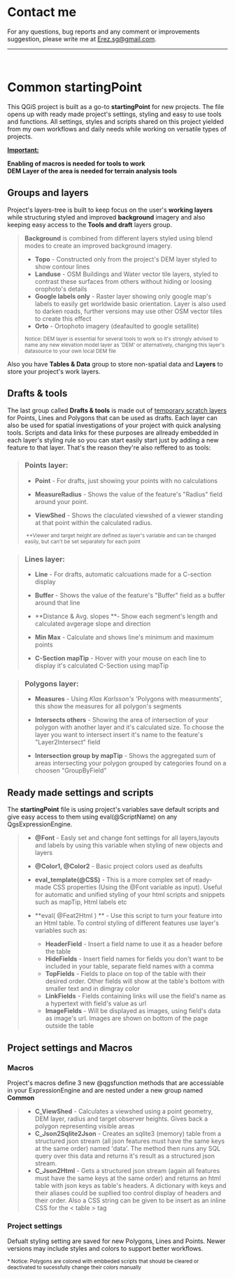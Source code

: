 # Contact me

For any questions, bug reports and any comment or improvements suggestion, please write me at
[Erez.sg@gmail.com](mailto:Erez.sg@gmail.com). 
<br>
<hr>
<br>

# Common startingPoint


This QGiS project is built as a go-to **startingPoint** for new projects. The file opens up with ready made project's settings, styling and easy to use tools and functions. All settings, styles and scripts shared on this project yielded from my own workflows and daily needs while working on versatile types of projects. 

<ins>**Important:**</ins>

**Enabling of macros is needed for tools to work** <br>
**DEM Layer of the area is needed for terrain analysis tools**

## Groups and layers

Project's layers-tree is built to keep focus on the user's **working layers** while structuring styled and improved **background** imagery and also keeping easy access to the **Tools and draft** layers group. 

> **Background** is combined from different layers styled using blend modes to create an improved background imagery.
>
> - **Topo** - Constructed only from the project's DEM layer styled to show contour lines
> - **Landuse** -  OSM Buildings and Water vector tile layers, styled to contrast these surfaces from others without hiding or loosing orophoto's details
> - **Google labels only** - Raster layer showing only google map's labels to easily get worldwide basic orientation. Layer is also used to darken roads, further versions may use other OSM vector tiles to create this effect
> - **Orto** - Ortophoto imagery (deafaulted to google setallite) 
> 
> <sub> Notice: DEM layer is essential for several tools to work so it's strongly advised to name any new elevation model layer as 'DEM' or alternatively, changing this layer's datasource to your own local DEM file</sub>

Also you have **Tables & Data** group to store non-spatial data and **Layers** to store your project's work layers.

## Drafts & tools 

The last group called **Drafts & tools** is made out of [temporary scratch layers](https://docs.qgis.org/3.34/en/docs/user_manual/managing_data_source/create_layers.html#creating-a-new-temporary-scratch-layer) for Points, Lines and Polygons that can be used as drafts. Each layer can also be used for spatial investigations of your project with quick analysing tools.
Scripts and data links for these purposes are allready embedded in each layer's styling rule so you can start easily start just by adding a new feature to that layer. That's the reason they're also reffered to as tools:

> ### Points layer:
>
> - **Point** - For drafts, just showing your points with no calculations
>
> - **MeasureRadius** - Shows the value of the feature's "Radius" field around your point.
>
> - **ViewShed** - Shows the claculated viewshed of a viewer standing at that point within the calculated radius.
>
> <sub> **Viewer and target height are defined as layer's variable and can be changed easily, but can't be set separately for each point </sub>

> ### **Lines** layer:
>
> - **Line** - For drafts, automatic calcuations made for a C-section display
>
> - **Buffer** - Shows the value of the feature's "Buffer" field as a buffer around that line
>
> - **Distance & Avg. slopes **- Show each segment's length and calculated avgerage slope and direction
>
> - **Min Max** - Calculate and shows line's minimum and maximum points
>   
> - **C-Section mapTip** - Hover with your mouse on each line to display it's calculated C-Section using mapTip 

> ### Polygons layer:
>
> - **Measures** - Using *Klas Karlsson's* 'Polygons with measurments', this show the measures for all polygon's segments 
> - **Intersects others** - Showing the area of intersection of your polygon with another layer and it's calculated size. To choose the layer you want to intersect insert it's name to the feature's "Layer2Intersect" field
>
> - **Intersection group by mapTip** - Shows the aggregated sum of areas intersecting your polygon grouped by categories found on a choosen "GroupByField"



## Ready made settings and scripts

The **startingPoint** file is using project's variables save default scripts and give easy access to them using eval(@ScriptName) on any QgsExpressionEngine.

> - **@Font** - Easly set and change font settings for all layers,layouts and labels by using this variable when styling of new objects and layers
>
> - **@Color1, @Color2** - Basic project colors used as deafults
>
> - **eval_template(@CSS)** - This is a more complex set of ready-made CSS properties (Using the @Font variable  as input). Useful for automatic and unified styling of your html scripts and snippets such as mapTip, Html labels etc
>
> - **eval( @Feat2Html ) ** - Use this script to turn your feature into an Html table. To control styling of different features use layer's variables such as:
>   - **HeaderField** - Insert a field name to use it as a header before the table
>   - **HideFields** - Insert field names for fields you don't want to be included in your table, separate field names with a comma
>   - **TopFields** - Fields to place on top of the table with their desired order. Other fields will show at the table's bottom with smaller text and in dimgray color
>   - **LinkFields** - Fields containing links will use the field's name as a hypertext with field's value as url
>   - **ImageFields** - Will be displayed as images, using field's data as image's url. Images are shown on bottom of the page outside the table



## Project settings and Macros

### Macros 
Project's macros define 3 new @qgsfunction methods that are accessiable in your ExpressionEngine and are nested under a new group named **Common**
> - **C_ViewShed** - Calculates a viewshed using a point geometry, DEM layer, radius and target observer heights. Gives back a polygon representing visible areas
> - **C_Json2Sqlite2Json** - Creates an sqlite3 (memory) table from a structured json stream (all json features must have the same keys at the same order) named 'data'. The method then runs any SQL query over this data and returns it's result as a structured json stream.
> - **C_Json2Html** - Gets a structured json stream (again all features must have the same keys at the same order) and returns an html table with json keys as table's headers. A dictionary with keys and their aliases could be supllied too control display of headers and their order. Also a CSS string can be given to be insert as an inline CSS for the < table > tag


### Project settings
Defualt styling setting are saved for new Polygons, Lines and Points. Newer versions may include styles and colors to support better workflows.

 <sub> * Notice: Polygons are colored with embbeded scripts that should be cleared or deactivated to sucessfully change their colors manually </sub>

